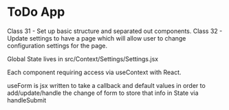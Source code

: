 # ToDo App

Class 31 - Set up basic structure and separated out components.
Class 32 - Update settings to have a page which will allow user to change configuration settings for the page. 

Global State lives in src/Context/Settings/Settings.jsx

Each component requiring access via useContext with React.

useForm is jsx written to take a callback and default values in order to add/update/handle the change of form to store that info in State via handleSubmit
